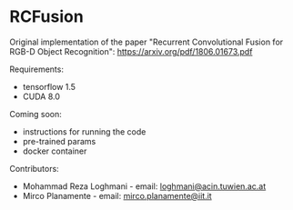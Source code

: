 # RCFusion
Original implementation of the paper "Recurrent Convolutional Fusion for RGB-D Object Recognition": https://arxiv.org/pdf/1806.01673.pdf

Requirements:
* tensorflow 1.5
* CUDA 8.0

Coming soon:
* instructions for running the code
* pre-trained params
* docker container
 
Contributors:
* Mohammad Reza Loghmani - email: loghmani@acin.tuwien.ac.at
* Mirco Planamente - email: mirco.planamente@iit.it
